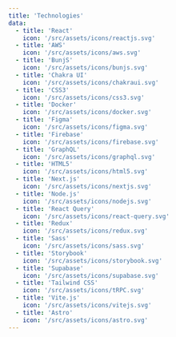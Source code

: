 ```yaml
---
title: 'Technologies'
data:
  - title: 'React'
    icon: '/src/assets/icons/reactjs.svg'
  - title: 'AWS'
    icon: '/src/assets/icons/aws.svg'
  - title: 'BunjS'
    icon: '/src/assets/icons/bunjs.svg'
  - title: 'Chakra UI'
    icon: '/src/assets/icons/chakraui.svg'
  - title: 'CSS3'
    icon: '/src/assets/icons/css3.svg'
  - title: 'Docker'
    icon: '/src/assets/icons/docker.svg'
  - title: 'Figma'
    icon: '/src/assets/icons/figma.svg'
  - title: 'Firebase'
    icon: '/src/assets/icons/firebase.svg'
  - title: 'GraphQL'
    icon: '/src/assets/icons/graphql.svg'
  - title: 'HTML5'
    icon: '/src/assets/icons/html5.svg'
  - title: 'Next.js'
    icon: '/src/assets/icons/nextjs.svg'
  - title: 'Node.js'
    icon: '/src/assets/icons/nodejs.svg'
  - title: 'React Query'
    icon: '/src/assets/icons/react-query.svg'
  - title: 'Redux'
    icon: '/src/assets/icons/redux.svg'
  - title: 'Sass'
    icon: '/src/assets/icons/sass.svg'
  - title: 'Storybook'
    icon: '/src/assets/icons/storybook.svg'
  - title: 'Supabase'
    icon: '/src/assets/icons/supabase.svg'
  - title: 'Tailwind CSS'
    icon: '/src/assets/icons/tRPC.svg'
  - title: 'Vite.js'
    icon: '/src/assets/icons/vitejs.svg'
  - title: 'Astro'
    icon: '/src/assets/icons/astro.svg'
---
```

